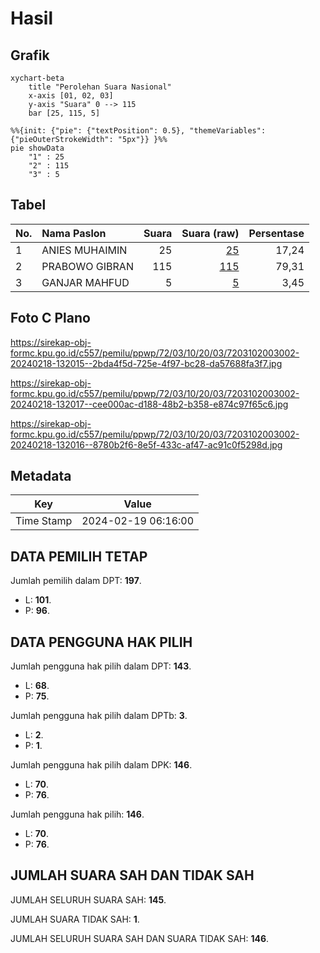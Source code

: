 # Hasil

## Grafik

```mermaid
xychart-beta
    title "Perolehan Suara Nasional"
    x-axis [01, 02, 03]
    y-axis "Suara" 0 --> 115
    bar [25, 115, 5]
```

```mermaid
%%{init: {"pie": {"textPosition": 0.5}, "themeVariables": {"pieOuterStrokeWidth": "5px"}} }%%
pie showData
    "1" : 25
    "2" : 115
    "3" : 5
```

## Tabel

| No. | Nama Paslon    | Suara | Suara (raw) | Persentase |
|:--- |:-------------- | -----:| -----------:| ----------:|
| 1   | ANIES MUHAIMIN | 25    | [25][p-1]   | 17,24      |
| 2   | PRABOWO GIBRAN | 115   | [115][p-2]  | 79,31      |
| 3   | GANJAR MAHFUD  | 5     | [5][p-3]    | 3,45       |


[p-1]: https://github.com/gigit-pemilu/pemilu-2024/blob/main/pilpres/hitung-suara/sub/72-sulawesi-tengah/sub/03-donggala/sub/10-sindue/sub/2003-taripa/sub/002-tps/sub/paslon-1.txt
[p-2]: https://github.com/gigit-pemilu/pemilu-2024/blob/main/pilpres/hitung-suara/sub/72-sulawesi-tengah/sub/03-donggala/sub/10-sindue/sub/2003-taripa/sub/002-tps/sub/paslon-2.txt
[p-3]: https://github.com/gigit-pemilu/pemilu-2024/blob/main/pilpres/hitung-suara/sub/72-sulawesi-tengah/sub/03-donggala/sub/10-sindue/sub/2003-taripa/sub/002-tps/sub/paslon-3.txt

## Foto C Plano

https://sirekap-obj-formc.kpu.go.id/c557/pemilu/ppwp/72/03/10/20/03/7203102003002-20240218-132015--2bda4f5d-725e-4f97-bc28-da57688fa3f7.jpg

https://sirekap-obj-formc.kpu.go.id/c557/pemilu/ppwp/72/03/10/20/03/7203102003002-20240218-132017--cee000ac-d188-48b2-b358-e874c97f65c6.jpg

https://sirekap-obj-formc.kpu.go.id/c557/pemilu/ppwp/72/03/10/20/03/7203102003002-20240218-132016--8780b2f6-8e5f-433c-af47-ac91c0f5298d.jpg


## Metadata

| Key        | Value               |
| ---------- | ------------------- |
| Time Stamp | 2024-02-19 06:16:00 |


## DATA PEMILIH TETAP

Jumlah pemilih dalam DPT: **197**.
 * L: **101**.
 * P: **96**.

## DATA PENGGUNA HAK PILIH

Jumlah pengguna hak pilih dalam DPT: **143**.
 * L: **68**.
 * P: **75**.

Jumlah pengguna hak pilih dalam DPTb: **3**.
 * L: **2**.
 * P: **1**.

Jumlah pengguna hak pilih dalam DPK: **146**.
 * L: **70**.
 * P: **76**.

Jumlah pengguna hak pilih: **146**.
 * L: **70**.
 * P: **76**.

## JUMLAH SUARA SAH DAN TIDAK SAH

JUMLAH SELURUH SUARA SAH: **145**.

JUMLAH SUARA TIDAK SAH: **1**.

JUMLAH SELURUH SUARA SAH DAN SUARA TIDAK SAH: **146**.


